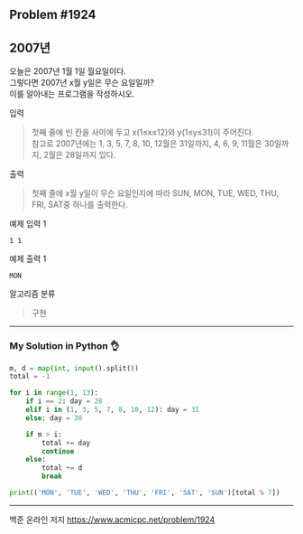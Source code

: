 ## Problem #1924
## 2007년

오늘은 2007년 1월 1일 월요일이다.\
그렇다면 2007년 x월 y일은 무슨 요일일까?\
이를 알아내는 프로그램을 작성하시오.

입력
> 첫째 줄에 빈 칸을 사이에 두고 x(1≤x≤12)와 y(1≤y≤31)이 주어진다.\
> 참고로 2007년에는 1, 3, 5, 7, 8, 10, 12월은 31일까지, 4, 6, 9, 11월은 30일까지, 2월은 28일까지 있다.

출력
> 첫째 줄에 x월 y일이 무슨 요일인지에 따라 SUN, MON, TUE, WED, THU, FRI, SAT중 하나를 출력한다.

예제 입력 1
```
1 1
```

예제 출력 1
```
MON
```

알고리즘 분류
> 구현

***
### My Solution in Python :ok_hand:
```python
m, d = map(int, input().split())
total = -1

for i in range(1, 13):
    if i == 2: day = 28
    elif i in (1, 3, 5, 7, 8, 10, 12): day = 31
    else: day = 30

    if m > i:
        total += day
        continue
    else:
        total += d
        break

print(('MON', 'TUE', 'WED', 'THU', 'FRI', 'SAT', 'SUN')[total % 7])
```
***
백준 온라인 저지 https://www.acmicpc.net/problem/1924
